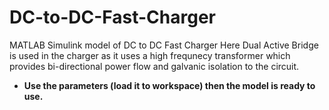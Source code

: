 # DC-to-DC-Fast-Charger
MATLAB Simulink model of DC to DC Fast Charger
Here Dual Active Bridge is used in the charger as it uses a high frequnecy transformer which provides bi-directional power flow and galvanic isolation to the circuit.
* **Use the parameters (load it to workspace) then the model is ready to use.**
